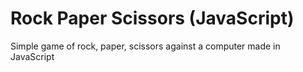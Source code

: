 # Rock Paper Scissors (JavaScript)
Simple game of rock, paper, scissors against a computer made in JavaScript
